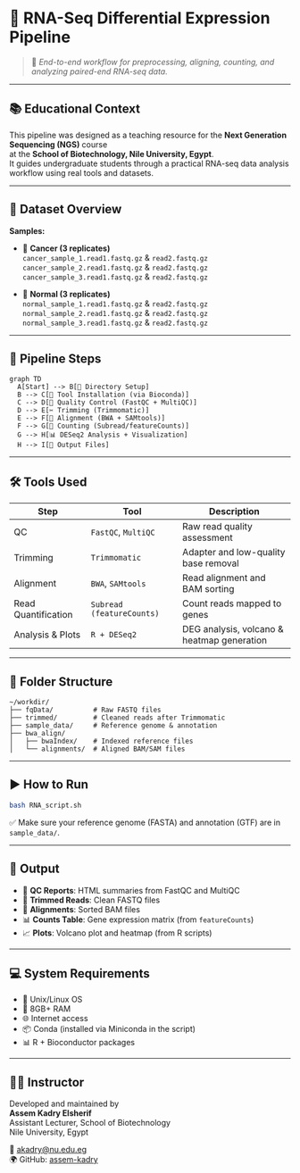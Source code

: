 # 🧬 RNA-Seq Differential Expression Pipeline

> 🔬 *End-to-end workflow for preprocessing, aligning, counting, and analyzing paired-end RNA-seq data.*

---

## 📚 Educational Context

This pipeline was designed as a teaching resource for the **Next Generation Sequencing (NGS)** course  
at the **School of Biotechnology, Nile University, Egypt**.  
It guides undergraduate students through a practical RNA-seq data analysis workflow using real tools and datasets.

---

## 📁 Dataset Overview

**Samples:**
- 🧪 **Cancer (3 replicates)**  
  `cancer_sample_1.read1.fastq.gz` & `read2.fastq.gz`  
  `cancer_sample_2.read1.fastq.gz` & `read2.fastq.gz`  
  `cancer_sample_3.read1.fastq.gz` & `read2.fastq.gz`  

- 🧬 **Normal (3 replicates)**  
  `normal_sample_1.read1.fastq.gz` & `read2.fastq.gz`  
  `normal_sample_2.read1.fastq.gz` & `read2.fastq.gz`  
  `normal_sample_3.read1.fastq.gz` & `read2.fastq.gz`

---

## 🧪 Pipeline Steps

```mermaid
graph TD
  A[Start] --> B[📂 Directory Setup]
  B --> C[🔧 Tool Installation (via Bioconda)]
  C --> D[🧼 Quality Control (FastQC + MultiQC)]
  D --> E[✂️ Trimming (Trimmomatic)]
  E --> F[🔗 Alignment (BWA + SAMtools)]
  F --> G[🧮 Counting (Subread/featureCounts)]
  G --> H[📊 DESeq2 Analysis + Visualization]
  H --> I[🎯 Output Files]
```

---

## 🛠️ Tools Used

| Step                | Tool                      | Description                                  |
|---------------------|---------------------------|----------------------------------------------|
| QC                  | `FastQC`, `MultiQC`        | Raw read quality assessment                  |
| Trimming            | `Trimmomatic`              | Adapter and low-quality base removal         |
| Alignment           | `BWA`, `SAMtools`          | Read alignment and BAM sorting               |
| Read Quantification | `Subread (featureCounts)`  | Count reads mapped to genes                  |
| Analysis & Plots    | `R + DESeq2`               | DEG analysis, volcano & heatmap generation   |

---

## 📁 Folder Structure

```
~/workdir/
├── fqData/          # Raw FASTQ files
├── trimmed/         # Cleaned reads after Trimmomatic
├── sample_data/     # Reference genome & annotation
├── bwa_align/
│   ├── bwaIndex/    # Indexed reference files
│   └── alignments/  # Aligned BAM/SAM files
```

---

## ▶️ How to Run

```bash
bash RNA_script.sh
```

✅ Make sure your reference genome (FASTA) and annotation (GTF) are in `sample_data/`.

---

## 🧾 Output

- 📑 **QC Reports**: HTML summaries from FastQC and MultiQC  
- 📎 **Trimmed Reads**: Clean FASTQ files  
- 📂 **Alignments**: Sorted BAM files  
- 📊 **Counts Table**: Gene expression matrix (from `featureCounts`)  
- 📈 **Plots**: Volcano plot and heatmap (from R scripts)

---

## 💻 System Requirements

- 🐧 Unix/Linux OS
- 🧠 8GB+ RAM
- 🌐 Internet access
- 📦 Conda (installed via Miniconda in the script)
- 📊 R + Bioconductor packages

---

## 👨‍🏫 Instructor

Developed and maintained by  
**Assem Kadry Elsherif**  
Assistant Lecturer, School of Biotechnology  
Nile University, Egypt

📧 akadry@nu.edu.eg  
🌍 GitHub: [assem-kadry](https://github.com/assem-kadry)
